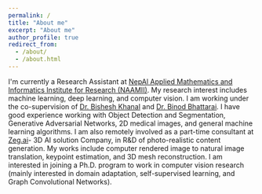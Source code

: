 ```yaml
---
permalink: /
title: "About me"
excerpt: "About me"
author_profile: true
redirect_from: 
  - /about/
  - /about.html
---
```


I'm currently a Research Assistant at [NepAl Applied Mathematics and Informatics Institute for Research (NAAMII)](https://www.naamii.com.np/). 
My research interest includes machine learning, deep learning, and computer vision. I am working under the co-supervision of [Dr. Bishesh Khanal](https://bishesh.github.io/) and [Dr. Binod Bhattarai](https://www.naamii.com.np/teams/binod-bhattarai/).
I have good experience working with Object Detection and Segmentation, Generative Adversarial Networks, 2D medical images, and general machine learning algorithms. I am also remotely involved as a part-time consultant at [Zeg.ai](https://www.zeg.ai/)- 3D AI solution Company, in R&D of photo-realistic content generation. 
My works include computer rendered image to natural image translation, keypoint estimation, and 3D mesh reconstruction.
I am interested in joining a Ph.D. program to work in computer vision research (mainly interested in domain adaptation, self-supervised learning, and Graph Convolutional Networks).
